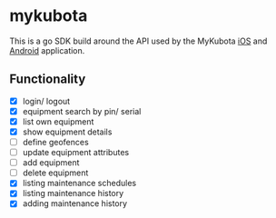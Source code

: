 # mykubota

This is a go SDK build around the API used by the MyKubota [iOS](https://apps.apple.com/ca/app/mykubota/id1434354490) and [Android](https://play.google.com/store/apps/details?id=com.kubotausa.mykubota&hl=en_CA&gl=US) application.

## Functionality

- [x] login/ logout
- [x] equipment search by pin/ serial
- [x] list own equipment
- [x] show equipment details
- [ ] define geofences
- [ ] update equipment attributes
- [ ] add equipment
- [ ] delete equipment
- [x] listing maintenance schedules
- [x] listing maintenance history 
- [x] adding maintenance history